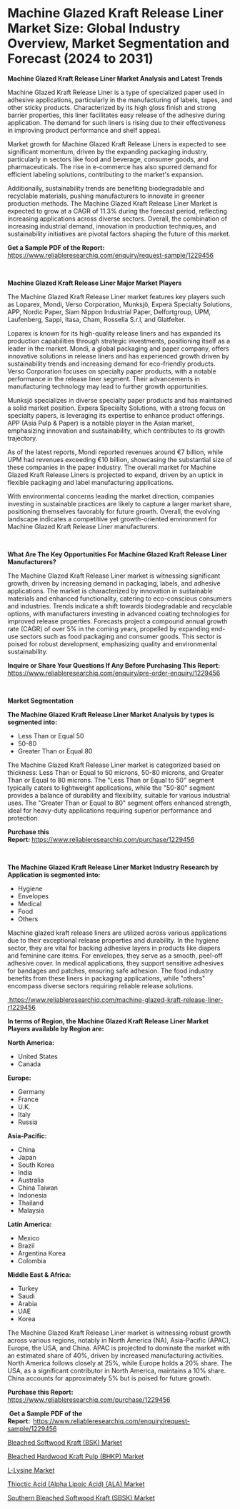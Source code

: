 <p><h1>Machine Glazed Kraft Release Liner Market Size: Global Industry Overview, Market Segmentation and Forecast (2024 to 2031)</h1></p><p><strong>Machine Glazed Kraft Release Liner Market Analysis and Latest Trends</strong></p>
<p><p>Machine Glazed Kraft Release Liner is a type of specialized paper used in adhesive applications, particularly in the manufacturing of labels, tapes, and other sticky products. Characterized by its high gloss finish and strong barrier properties, this liner facilitates easy release of the adhesive during application. The demand for such liners is rising due to their effectiveness in improving product performance and shelf appeal.</p><p>Market growth for Machine Glazed Kraft Release Liners is expected to see significant momentum, driven by the expanding packaging industry, particularly in sectors like food and beverage, consumer goods, and pharmaceuticals. The rise in e-commerce has also spurred demand for efficient labeling solutions, contributing to the market's expansion. </p><p>Additionally, sustainability trends are benefiting biodegradable and recyclable materials, pushing manufacturers to innovate in greener production methods. The Machine Glazed Kraft Release Liner Market is expected to grow at a CAGR of 11.3% during the forecast period, reflecting increasing applications across diverse sectors. Overall, the combination of increasing industrial demand, innovation in production techniques, and sustainability initiatives are pivotal factors shaping the future of this market.</p></p>
<p><strong>Get a Sample PDF of the Report:&nbsp;</strong> <a href="https://www.reliableresearchiq.com/enquiry/request-sample/1229456?utm_campaign=104&utm_medium=2&utm_source=Github&utm_content=ia&utm_term=15102024&utm_id=machine-glazed-kraft-release-liner">https://www.reliableresearchiq.com/enquiry/request-sample/1229456</a></p>
<p>&nbsp;</p>
<p><strong>Machine Glazed Kraft Release Liner Major Market Players</strong></p>
<p><p>The Machine Glazed Kraft Release Liner market features key players such as Loparex, Mondi, Verso Corporation, Munksjö, Expera Specialty Solutions, APP, Nordic Paper, Siam Nippon Industrial Paper, Delfortgroup, UPM, Laufenberg, Sappi, Itasa, Cham, Rossella S.r.l, and Glatfelter. </p><p>Loparex is known for its high-quality release liners and has expanded its production capabilities through strategic investments, positioning itself as a leader in the market. Mondi, a global packaging and paper company, offers innovative solutions in release liners and has experienced growth driven by sustainability trends and increasing demand for eco-friendly products. Verso Corporation focuses on specialty paper products, with a notable performance in the release liner segment. Their advancements in manufacturing technology may lead to further growth opportunities.</p><p>Munksjö specializes in diverse specialty paper products and has maintained a solid market position. Expera Specialty Solutions, with a strong focus on specialty papers, is leveraging its expertise to enhance product offerings. APP (Asia Pulp & Paper) is a notable player in the Asian market, emphasizing innovation and sustainability, which contributes to its growth trajectory.</p><p>As of the latest reports, Mondi reported revenues around €7 billion, while UPM had revenues exceeding €10 billion, showcasing the substantial size of these companies in the paper industry. The overall market for Machine Glazed Kraft Release Liners is projected to expand, driven by an uptick in flexible packaging and label manufacturing applications. </p><p>With environmental concerns leading the market direction, companies investing in sustainable practices are likely to capture a larger market share, positioning themselves favorably for future growth. Overall, the evolving landscape indicates a competitive yet growth-oriented environment for Machine Glazed Kraft Release Liner manufacturers.</p></p>
<p>&nbsp;</p>
<p><strong>What Are The Key Opportunities For Machine Glazed Kraft Release Liner Manufacturers?</strong></p>
<p><p>The Machine Glazed Kraft Release Liner market is witnessing significant growth, driven by increasing demand in packaging, labels, and adhesive applications. The market is characterized by innovation in sustainable materials and enhanced functionality, catering to eco-conscious consumers and industries. Trends indicate a shift towards biodegradable and recyclable options, with manufacturers investing in advanced coating technologies for improved release properties. Forecasts project a compound annual growth rate (CAGR) of over 5% in the coming years, propelled by expanding end-use sectors such as food packaging and consumer goods. This sector is poised for robust development, emphasizing quality and environmental sustainability.</p></p>
<p><strong>Inquire or Share Your Questions If Any Before Purchasing This Report:</strong> <a href="https://www.reliableresearchiq.com/enquiry/pre-order-enquiry/1229456?utm_campaign=104&utm_medium=2&utm_source=Github&utm_content=ia&utm_term=15102024&utm_id=machine-glazed-kraft-release-liner">https://www.reliableresearchiq.com/enquiry/pre-order-enquiry/1229456</a></p>
<p>&nbsp;</p>
<p><strong>Market Segmentation</strong></p>
<p><strong>The Machine Glazed Kraft Release Liner Market Analysis by types is segmented into:</strong></p>
<p><ul><li>Less Than or Equal 50</li><li>50-80</li><li>Greater Than or Equal 80</li></ul></p>
<p><p>The Machine Glazed Kraft Release Liner market is categorized based on thickness: Less Than or Equal to 50 microns, 50-80 microns, and Greater Than or Equal to 80 microns. The "Less Than or Equal to 50" segment typically caters to lightweight applications, while the "50-80" segment provides a balance of durability and flexibility, suitable for various industrial uses. The "Greater Than or Equal to 80" segment offers enhanced strength, ideal for heavy-duty applications requiring superior performance and protection.</p></p>
<p><strong>Purchase this Report:&nbsp;</strong><a href="https://www.reliableresearchiq.com/purchase/1229456?utm_campaign=104&utm_medium=2&utm_source=Github&utm_content=ia&utm_term=15102024&utm_id=machine-glazed-kraft-release-liner">https://www.reliableresearchiq.com/purchase/1229456</a></p>
<p>&nbsp;</p>
<p><strong>The Machine Glazed Kraft Release Liner Market Industry Research by Application is segmented into:</strong></p>
<p><ul><li>Hygiene</li><li>Envelopes</li><li>Medical</li><li>Food</li><li>Others</li></ul></p>
<p><p>Machine glazed kraft release liners are utilized across various applications due to their exceptional release properties and durability. In the hygiene sector, they are vital for backing adhesive layers in products like diapers and feminine care items. For envelopes, they serve as a smooth, peel-off adhesive cover. In medical applications, they support sensitive adhesives for bandages and patches, ensuring safe adhesion. The food industry benefits from these liners in packaging applications, while "others" encompass diverse sectors requiring reliable release solutions.</p></p>
<p><a href="https://www.reliableresearchiq.com/machine-glazed-kraft-release-liner-r1229456?utm_campaign=104&utm_medium=2&utm_source=Github&utm_content=ia&utm_term=15102024&utm_id=machine-glazed-kraft-release-liner">&nbsp;https://www.reliableresearchiq.com/machine-glazed-kraft-release-liner-r1229456</a></p>
<p><strong>In terms of Region, the Machine Glazed Kraft Release Liner Market Players available by Region are:</strong></p>
<p>
    <p> <strong> North America: </strong>
        <ul>
            <li>United States</li>
            <li>Canada</li>
        </ul>
        </p> 
    <p> <strong> Europe: </strong>
        <ul>
            <li>Germany</li>
            <li>France</li>
            <li>U.K.</li>
            <li>Italy</li>
            <li>Russia</li>
        </ul>
        </p> 
    <p> <strong> Asia-Pacific: </strong>
        <ul>
            <li>China</li>
            <li>Japan</li>
            <li>South Korea</li>
            <li>India</li>
            <li>Australia</li>
            <li>China Taiwan</li>
            <li>Indonesia</li>
            <li>Thailand</li>
            <li>Malaysia</li>
        </ul>
        </p> 
    <p> <strong> Latin America: </strong>
        <ul>
            <li>Mexico</li>
            <li>Brazil</li>
            <li>Argentina Korea</li>
            <li>Colombia</li>
        </ul>
        </p> 
    <p> <strong> Middle East & Africa: </strong>
        <ul>
            <li>Turkey</li>
            <li>Saudi</li>
            <li>Arabia</li>
            <li>UAE</li>
            <li>Korea</li>
        </ul>
    </p>
    </p>
<p><p>The Machine Glazed Kraft Release Liner market is witnessing robust growth across various regions, notably in North America (NA), Asia-Pacific (APAC), Europe, the USA, and China. APAC is projected to dominate the market with an estimated share of 40%, driven by increased manufacturing activities. North America follows closely at 25%, while Europe holds a 20% share. The USA, as a significant contributor in North America, maintains a 10% share. China accounts for approximately 5% but is poised for future growth.</p></p>
<p><strong>Purchase this Report: </strong><a href="https://www.reliableresearchiq.com/purchase/1229456?utm_campaign=104&utm_medium=2&utm_source=Github&utm_content=ia&utm_term=15102024&utm_id=machine-glazed-kraft-release-liner">https://www.reliableresearchiq.com/purchase/1229456</a></p>
<p>&nbsp;<strong>Get a Sample PDF of the Report:&nbsp;&nbsp;</strong><a href="https://www.reliableresearchiq.com/enquiry/request-sample/1229456?utm_campaign=104&utm_medium=2&utm_source=Github&utm_content=ia&utm_term=15102024&utm_id=machine-glazed-kraft-release-liner">https://www.reliableresearchiq.com/enquiry/request-sample/1229456</a></p>
<p><strong></strong></p>
<p><p><a href="https://www.linkedin.com/pulse/global-bleached-softwood-kraft-bsk-industry-analysis-report-rvrpf?trk=public_post_embed_feed-article-content&utm_campaign=104&utm_medium=2&utm_source=Github&utm_content=ia&utm_term=15102024&utm_id=machine-glazed-kraft-release-liner">Bleached Softwood Kraft (BSK) Market</a></p><p><a href="https://www.linkedin.com/pulse/bleached-hardwood-kraft-pulp-bhkp-market-outlook-share-analysis-7khif?trk=public_post_embed_feed-article-content&utm_campaign=104&utm_medium=2&utm_source=Github&utm_content=ia&utm_term=15102024&utm_id=machine-glazed-kraft-release-liner">Bleached Hardwood Kraft Pulp (BHKP) Market</a></p><p><a href="https://github.com/arnaudyclavinec/Market-Research-Report-List-1/blob/main/l-lysine-market.md?utm_campaign=104&utm_medium=2&utm_source=Github&utm_content=ia&utm_term=15102024&utm_id=machine-glazed-kraft-release-liner">L-Lysine Market</a></p><p><a href="https://github.com/liz10hnbracht/Market-Research-Report-List-1/blob/main/thioctic-acid-alpha-lipoic-acid-ala-market.md?utm_campaign=104&utm_medium=2&utm_source=Github&utm_content=ia&utm_term=15102024&utm_id=machine-glazed-kraft-release-liner">Thioctic Acid (Alpha Lipoic Acid) (ALA) Market</a></p><p><a href="https://www.linkedin.com/pulse/driving-forces-global-southern-bleached-softwood-kraft-sbsk-vk32f?trk=public_post_embed_feed-article-content&utm_campaign=104&utm_medium=2&utm_source=Github&utm_content=ia&utm_term=15102024&utm_id=machine-glazed-kraft-release-liner">Southern Bleached Softwood Kraft (SBSK) Market</a></p></p>